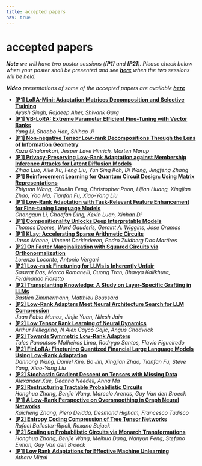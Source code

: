 ```yaml
---
title: accepted papers
nav: true
---
```


# accepted papers

*<b>Note</b> we will have two poster sessions (<b>[P1]</b> and <b>[P2]</b>). Please check below when your poster shall be presented and see [<b>here</b>](https://april-tools.github.io/colorai/schedule.html) when the two sessions will be held.*

*<b>Video</b> presentations of some of the accepted papers are available [<b>here</b>](https://www.youtube.com/watch?v=JlVdwoay5JE&list=PLQr89HPpyqULW-49myPgsP4odwOTgyhHI)*

<div id="accepted-papers">
  <ul>
    <li>
      <div class="paper-title">
        <a href="https://openreview.net/forum?id=eWLtVJA6Um">
          <b>[P1] LoRA-Mini: Adaptation Matrices Decomposition and Selective Training</b>
        </a>
      </div>
      <div class="paper-authors">
        <i>Ayush Singh, Rajdeep Aher, Shivank Garg</i>
      </div>
    </li>
    <li>
      <div class="paper-title">
        <a href="https://openreview.net/forum?id=DGTH2eUU9U">
          <b>[P1] VB-LoRA: Extreme Parameter Efficient Fine-Tuning with Vector Banks</b>
        </a>
      </div>
      <div class="paper-authors">
        <i>Yang Li, Shaobo Han, Shihao Ji </i>
      </div>
    </li>
    <li>
      <div class="paper-title">
        <a href="https://openreview.net/forum?id=oie6YGA3Hm">
          <b>[P1] Non-negative Tensor Low-rank Decompositions Through the Lens of Information Geometry</b>
        </a>
      </div>
      <div class="paper-authors">
        <i>Kazu Ghalamkari, Jesper Løve Hinrich, Morten Mørup</i>
      </div>
    </li>
    <li>
      <div class="paper-title">
        <a href="https://openreview.net/forum?id=iVpribuyjP">
          <b>[P1] Privacy-Preserving Low-Rank Adaptation against Membership Inference Attacks for Latent Diffusion Models</b>
        </a>
      </div>
      <div class="paper-authors">
        <i>Zihao Luo, Xilie Xu, Feng Liu, Yun Sing Koh, Di Wang, Jingfeng Zhang</i>
      </div>
    </li>
    <li>
      <div class="paper-title">
        <a href="https://openreview.net/forum?id=XAseszkDDC">
          <b>[P1] Reinforcement Learning for Quantum Circuit Design: Using Matrix Representations</b>
        </a>
      </div>
      <div class="paper-authors">
        <i>Zhiyuan Wang, Chunlin Feng, Christopher Poon, Lijian Huang, Xingjian Zhao, Yao Ma, Tianfan Fu, Xiao-Yang Liu </i>
      </div>
    </li>
    <li>
      <div class="paper-title">
        <a href="https://openreview.net/forum?id=nqiFYh5VOV">
          <b>[P1] Low-Rank Adaptation with Task-Relevant Feature Enhancement for Fine-tuning Language Models</b>
        </a>
      </div>
      <div class="paper-authors">
        <i>Changqun Li, Chaofan Ding, Kexin Luan, Xinhan Di</i>
      </div>
    </li>
    <li>
      <div class="paper-title">
        <a href="https://openreview.net/forum?id=bXAt5iZ69l">
          <b>[P1] Compositionality Unlocks Deep Interpretable Models</b>
        </a>
      </div>
      <div class="paper-authors">
        <i>Thomas Dooms, Ward Gauderis, Geraint A. Wiggins, Jose Oramas</i>
      </div>
    </li>
    <li>
      <div class="paper-title">
        <a href="https://openreview.net/forum?id=vU8EPo44Gj">
          <b>[P1] KLay: Accelerating Sparse Arithmetic Circuits</b>
        </a>
      </div>
      <div class="paper-authors">
        <i>Jaron Maene, Vincent Derkinderen, Pedro Zuidberg Dos Martires</i>
      </div>
    </li>
    <li>
      <div class="paper-title">
        <a href="https://openreview.net/forum?id=WTRBDY9m3n">
          <b>[P2] On Faster Marginalization with Squared Circuits via Orthonormalization</b>
        </a>
      </div>
      <div class="paper-authors">
        <i>Lorenzo Loconte, Antonio Vergari</i>
      </div>
    </li>
    <li>
      <div class="paper-title">
        <a href="https://openreview.net/forum?id=qfVxGq2iiH">
          <b>[P2] Low-rank Finetuning for LLMs is Inherently Unfair</b>
        </a>
      </div>
      <div class="paper-authors">
        <i>Saswat Das, Marco Romanelli, Cuong Tran, Bhavya Kailkhura, Ferdinando Fioretto</i>
      </div>
    </li>
    <li>
      <div class="paper-title">
        <a href="https://openreview.net/forum?id=IqYqXVmy0m">
          <b>[P2] Transplanting Knowledge: A Study on Layer-Specific Grafting in LLMs</b>
        </a>
      </div>
      <div class="paper-authors">
        <i>Bastien Zimmermann, Matthieu Boussard</i>
      </div>
    </li>
    <li>
      <div class="paper-title">
        <a href="https://openreview.net/forum?id=aGJOXujXlu">
          <b>[P2] Low-Rank Adapters Meet Neural Architecture Search for LLM Compression</b>
        </a>
      </div>
      <div class="paper-authors">
        <i>Juan Pablo Munoz, Jinjie Yuan, Nilesh Jain</i>
      </div>
    </li>
    <li>
      <div class="paper-title">
        <a href="https://openreview.net/forum?id=9wI3rO5QqM">
          <b>[P2] Low Tensor Rank Learning of Neural Dynamics</b>
        </a>
      </div>
      <div class="paper-authors">
        <i>Arthur Pellegrino, N Alex Cayco Gajic, Angus Chadwick</i>
      </div>
    </li>
    <li>
      <div class="paper-title">
        <a href="https://openreview.net/forum?id=f1R95AoSAQ">
          <b>[P2] Towards Symmetric Low-Rank Adapters</b>
        </a>
      </div>
      <div class="paper-authors">
        <i>Tales Panoutsos Malheiros Lima, Rodrygo Santos, Flavio Figueiredo</i>
      </div>
    </li>
    <li>
      <div class="paper-title">
        <a href="https://openreview.net/forum?id=QgYl2J2m4n">
          <b>[P2] FinLoRA: Finetuning Quantized Financial Large Language Models Using Low-Rank Adaptation</b>
        </a>
      </div>
      <div class="paper-authors">
        <i>Dannong Wang, Daniel Kim, Bo Jin, Xingjian Zhao, Tianfan Fu, Steve Yang, Xiao-Yang Liu</i>
      </div>
    </li>
    <li>
      <div class="paper-title">
        <a href="https://openreview.net/forum?id=rQf2Y7qit5">
          <b>[P2] Stochastic Gradient Descent on Tensors with Missing Data</b>
        </a>
      </div>
      <div class="paper-authors">
        <i>Alexander Xue, Deanna Needell, Anna Ma</i>
      </div>
    </li>
    <li>
      <div class="paper-title">
        <a href="https://openreview.net/forum?id=VEXnS9zBXg">
          <b>[P2] Restructuring Tractable Probabilistic Circuits</b>
        </a>
      </div>
      <div class="paper-authors">
        <i>Honghua Zhang, Benjie Wang, Marcelo Arenas, Guy Van den Broeck</i>
      </div>
    </li>
    <li>
      <div class="paper-title">
        <a href="https://openreview.net/forum?id=syr78TFSWp">
          <b>[P1] A Low-Rank Perspective on Oversmoothing in Graph Neural Networks</b>
        </a>
      </div>
      <div class="paper-authors">
        <i>Kaicheng Zhang, Piero Deidda, Desmond Higham, Francesco Tudisco</i>
      </div>
    </li>
    <li>
      <div class="paper-title">
        <a href="https://openreview.net/forum?id=hGsxrFF0tY">
          <b>[P2] Entropy Coding Compression of Tree Tensor Networks</b>
        </a>
      </div>
      <div class="paper-authors">
        <i>Rafael Ballester-Ripoll, Roxana Bujack</i>
      </div>
    </li>
    <li>
      <div class="paper-title">
        <a href="https://openreview.net/forum?id=XAO6PASnFO">
          <b>[P2] Scaling up Probabilistic Circuits via Monarch Transformations</b>
        </a>
      </div>
      <div class="paper-authors">
        <i>Honghua Zhang, Benjie Wang, Meihua Dang, Nanyun Peng, Stefano Ermon, Guy Van den Broeck</i>
      </div>
    </li>
    <li>
      <div class="paper-title">
        <a href="https://openreview.net/forum?id=AOj5DLBbdM">
          <b>[P1] Low Rank Adaptations for Effective Machine Unlearning</b>
        </a>
      </div>
      <div class="paper-authors">
        <i>Atharv Mittal</i>
      </div>
    </li>
  </ul>
</div>